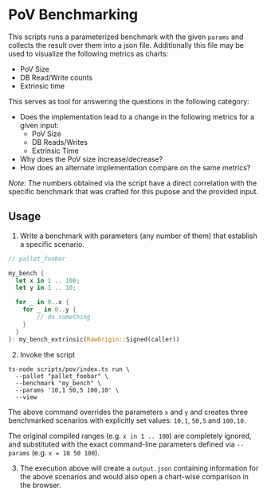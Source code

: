 # PoV Benchmarking

This scripts runs a parameterized benchmark with the given `params` and collects the result over them
into a json file. Additionally this file may be used to visualize the following metrics as charts:

- PoV Size
- DB Read/Write counts
- Extrinsic time

This serves as tool for answering the questions in the following category:

- Does the implementation lead to a change in the following metrics for a given input:
  - PoV Size
  - DB Reads/Writes
  - Extrinsic Time
- Why does the PoV size increase/decrease?
- How does an alternate implementation compare on the same metrics?

_Note:_ The numbers obtained via the script have a direct correlation with the specific benchmark that was crafted for this pupose and the provided input.

## Usage

1. Write a benchmark with parameters (any number of them) that establish a specific scenario.

```rust
// pallet_foobar

my_bench {
  let x in 1 .. 100;
  let y in 1 .. 10;

  for _ in 0..x {
    for _ in 0..y {
        // do something
    }
  }
}: my_bench_extrinsic(RawOrigin::Signed(caller))
```

2. Invoke the script

```
ts-node scripts/pov/index.ts run \
  --pallet "pallet_foobar" \
  --benchmark "my_bench" \
  --params '10,1 50,5 100,10' \
  --view
```

The above command overrides the parameters `x` and `y` and creates three benchmarked scenarios with explicitly set values: `10,1`, `50,5` and `100,10`.

The original compiled ranges (e.g. `x in 1 .. 100`) are completely ignored, and substituted with the exact command-line parameters defined via `--params` (e.g. `x = 10 50 100`).

3. The execution above will create a `output.json` containing information for the above scenarios and would also open a chart-wise comparison in the browser.

